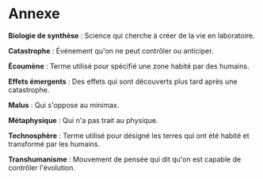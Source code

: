 # Annexe

**Biologie de synthèse**
:   Science qui cherche à créer de la vie en laboratoire.

**Catastrophe**
:   Événement qu'on ne peut contrôler ou anticiper.

**Écoumène**
:   Terme utilisé pour spécifié une zone habité par des humains.

**Effets émergents**
:   Des effets qui sont découverts plus tard après une catastrophe.

**Malus**
:   Qui s'oppose au minimax.

**Métaphysique**
:   Qui n'a pas trait au physique.

**Technosphère**
:   Terme      utilisé      pour     désigné      les      terres      qui
    ont   été    habité     et      transformé     par      les     humains.

**Transhumanisme**
:   Mouvement de pensée qui dit qu'on est capable de contrôler l'évolution.
